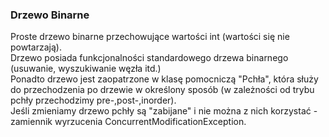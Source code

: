 ### Drzewo Binarne
Proste drzewo binarne przechowujące wartości int (wartości się nie powtarzają).  
Drzewo posiada funkcjonalności standardowego drzewa binarnego (usuwanie, wyszukiwanie węzła itd.)  
Ponadto drzewo jest zaopatrzone w klasę pomocniczą "Pchła", która służy do przechodzenia po drzewie w określony sposób (w zależności od trybu pchły przechodzimy pre-,post-,inorder).  
Jeśli zmieniamy drzewo pchły są "zabijane" i nie można z nich korzystać - zamiennik wyrzucenia ConcurrentModificationException.
